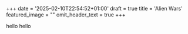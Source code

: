 +++
date = '2025-02-10T22:54:52+01:00'
draft = true
title = 'Alien Wars'
featured_image = ""
omit_header_text = true
+++

hello hello
